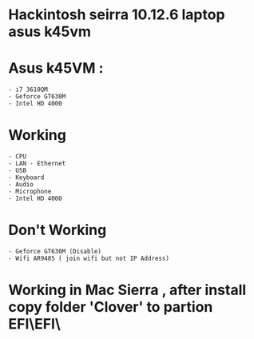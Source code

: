 # Hackintosh seirra 10.12.6 laptop asus k45vm

# Asus k45VM : 
	- i7 3610QM
	- Geforce GT630M
	- Intel HD 4000
# Working
	- CPU 
	- LAN - Ethernet
	- USB
	- Keyboard
	- Audio
	- Microphone
	- Intel HD 4000
# Don't Working
	- Geforce GT630M (Disable)
	- Wifi AR9485 ( join wifi but not IP Address)

# Working in Mac Sierra , after install copy folder 'Clover' to partion EFI\EFI\